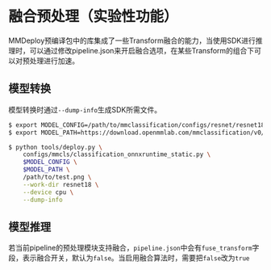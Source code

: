 # 融合预处理（实验性功能）

MMDeploy预编译包中的库集成了一些Transform融合的能力，当使用SDK进行推理时，可以通过修改pipeline.json来开启融合选项，在某些Transform的组合下可以对预处理进行加速。

## 模型转换

模型转换时通过`--dump-info`生成SDK所需文件。

```bash
$ export MODEL_CONFIG=/path/to/mmclassification/configs/resnet/resnet18_8xb32_in1k.py
$ export MODEL_PATH=https://download.openmmlab.com/mmclassification/v0/resnet/resnet18_8xb32_in1k_20210831-fbbb1da6.pth

$ python tools/deploy.py \
    configs/mmcls/classification_onnxruntime_static.py \
    $MODEL_CONFIG \
    $MODEL_PATH \
    /path/to/test.png \
    --work-dir resnet18 \
    --device cpu \
    --dump-info

```

## 模型推理

若当前pipeline的预处理模块支持融合，`pipeline.json`中会有`fuse_transform`字段，表示融合开关，默认为`false`。当启用融合算法时，需要把`false`改为`true`
